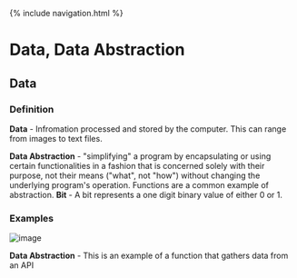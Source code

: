 {% include navigation.html %}

# Data, Data Abstraction
## Data

### Definition
**Data** - Infromation processed and stored by the computer. This can range from images to text files. 

**Data Abstraction** - "simplifying" a program by encapsulating or using certain functionalities in a fashion that is concerned solely with their purpose, not their means ("what", not "how") without changing the underlying program's operation. Functions are a common example of abstraction.
**Bit** - A bit represents a one digit binary value of either 0 or 1. 

### Examples

![image](https://user-images.githubusercontent.com/89166946/150463478-411182d3-81b3-4b34-81ea-5db9be6a27e6.png)

**Data Abstraction** - This is an example of a function that gathers data from an API
